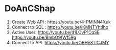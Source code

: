 # DoAnCShap
1. Create Web API : https://youtu.be/4-PMlNN4Xuk
2. Connect to SQL : https://youtu.be/iKMNTYhtIho
3. Active User: https://youtu.be/d1LOvP1CqSE https://youtu.be/BmbO9fWf5Rg
4. Connect to API: https://youtu.be/OBHe8TlCJMY
